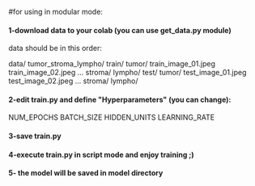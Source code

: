 #for using in modular mode:

#### 1-download data to your colab (you can use get_data.py module)
data should be in this order:


data/
  tumor_stroma_lympho/
    train/
      tumor/
        train_image_01.jpeg
        train_image_02.jpeg
        ...
      stroma/
      lympho/
    test/
      tumor/
        test_image_01.jpeg
        test_image_02.jpeg
        ...
      stroma/
      lympho/
           
      
#### 2-edit train.py and define "Hyperparameters" (you can change):
NUM_EPOCHS 
BATCH_SIZE 
HIDDEN_UNITS
LEARNING_RATE

#### 3-save train.py

#### 4-execute train.py in script mode and enjoy training ;)

#### 5- the model will be saved in model directory
